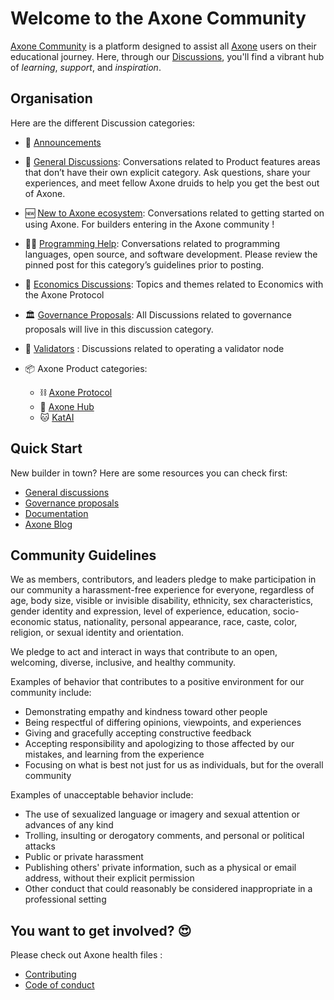 
# Welcome to the Axone Community

[Axone Community](https://github.com/axone-protocol/community/discussions) is a platform designed to assist all [Axone](https://axone.xyz) users on their educational journey. Here, through our [Discussions](https://github.com/axone-protocol/community/discussions), you'll find a vibrant hub of _learning_, _support_, and _inspiration_.

## Organisation

Here are the different Discussion categories:

- 📣 [Announcements](https://github.com/axone-protocol/community/discussions/categories/announcements)
- 💬 [General Discussions](https://github.com/axone-protocol/community/discussions/categories/general-discussions): Conversations related to Product features areas that don’t have their own explicit category. Ask questions, share your experiences, and meet fellow Axone druids to help you get the best out of Axone.
- 🆕 [New to Axone ecosystem](https://github.com/axone-protocol/community/discussions/categories/new-to-axone-ecosystem): Conversations related to getting started on using Axone. For builders entering in the Axone community !
- 🧑‍💻 [Programming Help](https://github.com/axone-protocol/community/discussions/categories/programming-help): Conversations related to programming languages, open source, and software development. Please review the pinned post for this category’s guidelines prior to posting.
- 🏦 [Economics Discussions](https://github.com/axone-protocol/community/discussions/categories/economics-discussions): Topics and themes related to Economics with the Axone Protocol
- 🏛️ [Governance Proposals](https://github.com/axone-protocol/community/discussions/categories/governance-proposals): All Discussions related to governance proposals will live in this discussion category.
- 🔨 [Validators](https://github.com/axone-protocol/community/discussions/categories/validators) : Discussions related to operating a validator node  

- 📦 Axone Product categories:
  - ⛓️ [Axone Protocol](https://github.com/axone-protocol/community/discussions/categories/axone-protocol)
  - 🚪 [Axone Hub](https://github.com/axone-protocol/community/discussions/categories/axone-hub)
  - 🐱 [KatAI](https://github.com/axone-protocol/community/discussions/categories/katai)

## Quick Start

New builder in town? Here are some resources you can check first:

- [General discussions](https://github.com/axone-protocol/community/discussions/categories/general-discussions)
- [Governance proposals](https://github.com/axone-protocol/community/discussions/categories/governance-proposals)
- [Documentation](https://docs.okp4.network)
- [Axone Blog](https://blog.axone.xyz)

## Community Guidelines

We as members, contributors, and leaders pledge to make participation in our community a harassment-free experience for everyone, regardless of age, body size, visible or invisible disability, ethnicity, sex characteristics, gender identity and expression, level of experience, education, socio-economic status, nationality, personal appearance, race, caste, color, religion, or sexual identity and orientation.

We pledge to act and interact in ways that contribute to an open, welcoming, diverse, inclusive, and healthy community.

Examples of behavior that contributes to a positive environment for our community include:

- Demonstrating empathy and kindness toward other people
- Being respectful of differing opinions, viewpoints, and experiences
- Giving and gracefully accepting constructive feedback
- Accepting responsibility and apologizing to those affected by our mistakes, and learning from the experience
- Focusing on what is best not just for us as individuals, but for the overall community

Examples of unacceptable behavior include:

- The use of sexualized language or imagery and sexual attention or advances of any kind
- Trolling, insulting or derogatory comments, and personal or political attacks
- Public or private harassment
- Publishing others' private information, such as a physical or email address, without their explicit permission
- Other conduct that could reasonably be considered inappropriate in a professional setting

## You want to get involved? 😍

Please check out Axone health files :

- [Contributing](https://github.com/axone-protocol/.github/blob/main/CONTRIBUTING.md)
- [Code of conduct](https://github.com/axone-protocol/.github/blob/main/CODE_OF_CONDUCT.md)
